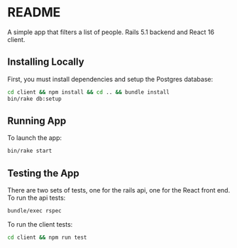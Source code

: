 # README
A simple app that filters a list of people. Rails 5.1 backend and React 16 client.
## Installing Locally

First, you must install dependencies and setup the Postgres database:

```sh
cd client && npm install && cd .. && bundle install
bin/rake db:setup
```

## Running App

To launch the app:
```sh
bin/rake start
```

## Testing the App

There are two sets of tests, one for the rails api, one for the React front end.
To run the api tests:
```sh
bundle/exec rspec
```
To run the client tests:
```sh
cd client && npm run test